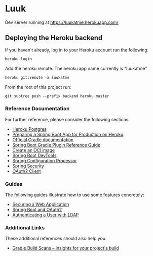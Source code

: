 # Luuk

Dev server running at https://luukatme.herokuapp.com/


## Deploying the Heroku backend

If you haven't already, log in to your Heroku account run the following:
```markdown
heroku login
```
Add the heroku remote. The heroku app name currently is "luukatme"
```markdown
heroku git:remote -a luukatme
```
From the root of this project run:
```markdown
git subtree push --prefix backend heroku master
```


### Reference Documentation
For further reference, please consider the following sections:

* [Heroku Postgres](https://devcenter.heroku.com/articles/heroku-postgresql)
* [Preparing a Spring Boot App for Production on Heroku](https://devcenter.heroku.com/articles/preparing-a-spring-boot-app-for-production-on-heroku)
* [Official Gradle documentation](https://docs.gradle.org)
* [Spring Boot Gradle Plugin Reference Guide](https://docs.spring.io/spring-boot/docs/2.6.3/gradle-plugin/reference/html/)
* [Create an OCI image](https://docs.spring.io/spring-boot/docs/2.6.3/gradle-plugin/reference/html/#build-image)
* [Spring Boot DevTools](https://docs.spring.io/spring-boot/docs/2.6.3/reference/htmlsingle/#using-boot-devtools)
* [Spring Configuration Processor](https://docs.spring.io/spring-boot/docs/2.6.3/reference/htmlsingle/#configuration-metadata-annotation-processor)
* [Spring Security](https://docs.spring.io/spring-boot/docs/2.6.3/reference/htmlsingle/#boot-features-security)
* [OAuth2 Client](https://docs.spring.io/spring-boot/docs/2.6.3/reference/htmlsingle/#boot-features-security-oauth2-client)

### Guides
The following guides illustrate how to use some features concretely:

* [Securing a Web Application](https://spring.io/guides/gs/securing-web/)
* [Spring Boot and OAuth2](https://spring.io/guides/tutorials/spring-boot-oauth2/)
* [Authenticating a User with LDAP](https://spring.io/guides/gs/authenticating-ldap/)

### Additional Links
These additional references should also help you:

* [Gradle Build Scans – insights for your project's build](https://scans.gradle.com#gradle)


